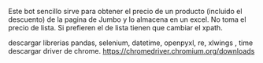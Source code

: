 Este bot sencillo sirve para obtener el precio de un producto (incluido el descuento) de la pagina de Jumbo y lo almacena en un excel. No toma el precio de lista. Si prefieren el de lista tienen que cambiar el xpath. 


descargar librerias pandas, selenium, datetime, openpyxl, re, xlwings , time
descargar driver de chrome. https://chromedriver.chromium.org/downloads



